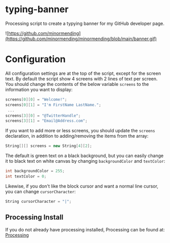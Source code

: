 # typing-banner
 Processing script to create a typying banner for my GitHub developer page. 

 ![https://github.com/minormending](https://github.com/minormending/minormending/blob/main/banner.gif)


# Configuration
All configuration settings are at the top of the script, except for the screen text. By default the script show 4 screens with 2 lines of text per screen. You should change the contents of the below variable `screens` to the information you want to display:
```pde
screens[0][0] = "Welcome!";
screens[0][1] = "I'm FirstName LastName.";
 ...
screens[3][0] = "@TwitterHandle";
screens[3][1] = "Email@Address.com";
```

If you want to add more or less screens, you should update the `screens` declaration, in addition to adding/removing the items from the array:
```pde
String[][] screens = new String[4][2];
```

The default is green text on a black background, but you can easily change it to black text on white canvas by changing `backgroundColor` and `textColor`:
```pde
int backgroundColor = 255;
int textColor = 0;
```

Likewise, if you don't like the block cursor and want a normal line cursor, you can change `cursorCharacter`:
```pde
String cursorCharacter = "|";
```

## Processing Install
If you do not already have processing installed, Processing can be found at:
[Processing](https://processing.org/)